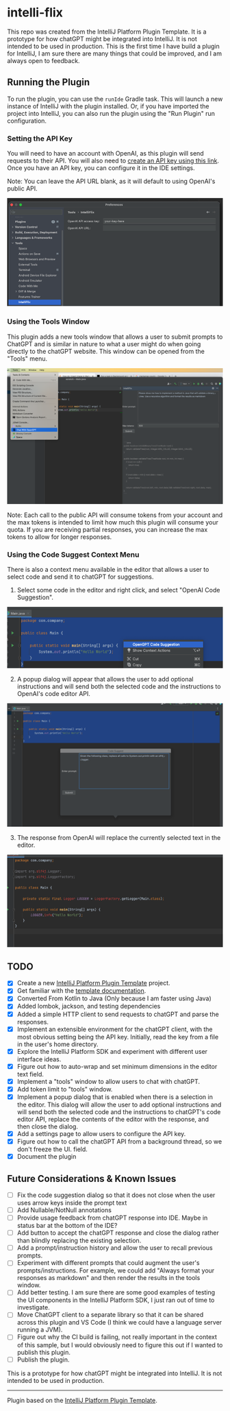 # intelli-flix

This repo was created from the IntelliJ Platform Plugin Template. It is a prototype for how chatGPT might be integrated into IntelliJ. It is not intended to be used in production. This is the first time I have build a plugin for IntelliJ, I am sure there are many things that could be improved, and I am always open to feedback.

## Running the Plugin

To run the plugin, you can use the `runIde` Gradle task. This will launch a new instance of IntelliJ with the plugin installed.  Or, if you have imported the project into IntelliJ, you can also run the plugin using the "Run Plugin" run configuration.

### Setting the API Key

You will need to have an account with OpenAI, as this plugin will send requests to their API. You will also need to [create an API key using this link](https://platform.openai.com/account/api-keys). Once you have an API key, you can configure it in the IDE settings. 

Note: You can leave the API URL blank, as it will default to using OpenAI's public API.

![](./images/settings.png)

### Using the Tools Window

This plugin adds a new tools window that allows a user to submit prompts to ChatGPT and is similar in nature to what
a user might do when going directly to the chatGPT website. This window can be opened from the "Tools" menu.

![](./images/tools-window-example.png)

Note: Each call to the public API will consume tokens from your account and the max tokens is intended to limit how much this plugin will consume your quota. If you are receiving partial responses, you can increase the max tokens to allow for longer responses.

### Using the Code Suggest Context Menu

There is also a context menu available in the editor that allows a user to select code and send it to chatGPT for suggestions.

1. Select some code in the editor and right click, and select "OpenAI Code Suggestion".

![](./images/code-suggest-1.png)

2. A popup dialog will appear that allows the user to add optional instructions and will send both the selected code and the instructions to OpenAI's code editor API.

![](./images/code-suggest-2.png)

3. The response from OpenAI will replace the currently selected text in the editor.

![](./images/code-suggest-3.png)

## TODO
- [x] Create a new [IntelliJ Platform Plugin Template][template] project.
- [x] Get familiar with the [template documentation][template].
- [x] Converted From Kotlin to Java (Only because I am faster using Java)
- [x] Added lombok, jackson, and testing dependencies
- [x] Added a simple HTTP client to send requests to chatGPT and parse the responses.
- [x] Implement an extensible environment for the chatGPT client, with the most obvious setting being the API key. Initially, read the key from a file in the user's home directory.
- [x] Explore the IntelliJ Platform SDK and experiment with different user interface ideas.
- [x] Figure out how to auto-wrap and set minimum dimensions in the editor text field.
- [x] Implement a "tools" window to allow users to chat with chatGPT.
- [x] Add token limit to "tools" window.
- [x] Implement a popup dialog that is enabled when there is a selection in the editor. This dialog will allow the user to add optional instructions and will send both the selected code and the instructions to chatGPT's code editor API, replace the contents of the editor with the response, and then close the dialog.
- [x] Add a settings page to allow users to configure the API key.
- [x] Figure out how to call the chatGPT API from a background thread, so we don't freeze the UI.
field.
- [x] Document the plugin

## Future Considerations & Known Issues
- [ ] Fix the code suggestion dialog so that it does not close when the user uses arrow keys inside the prompt text
- [ ] Add Nullable/NotNull annotations
- [ ] Provide usage feedback from chatGPT response into IDE. Maybe in status bar at the bottom of the IDE?
- [ ] Add button to accept the chatGPT response and close the dialog rather than blindly replacing the existing selection.
- [ ] Add a prompt/instruction history and allow the user to recall previous prompts.
- [ ] Experiment with different prompts that could augment the user's prompts/instructions. For example, we could add "Always format your responses as markdown" and then render the results in the tools window.
- [ ] Add better testing. I am sure there are some good examples of testing the UI components in the IntelliJ Platform SDK, I just ran out of time to investigate.
- [ ] Move ChatGPT client to a separate library so that it can be shared across this plugin and VS Code (I think we could have a language server running a JVM).
- [ ] Figure out why the CI build is failing, not really important in the context of this sample, but I would obviously need to figure this out if I wanted to publish this plugin.
- [ ] Publish the plugin. 

<!-- Plugin description -->
This is a prototype for how chatGPT might be integrated into IntelliJ. It is not intended to be used in production.

<!-- Plugin description end -->

---
Plugin based on the [IntelliJ Platform Plugin Template][template].

[template]: https://github.com/JetBrains/intellij-platform-plugin-template
